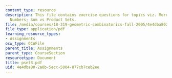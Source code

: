 ```yaml
---
content_type: resource
description: This file contains exercise questions for topics viz. More on Crossing
  Numbers; Sum vs Product Sets.
file: /media/courses/18-319-geometric-combinatorics-fall-2005/4e4dba802a8b5ecc5004877cb7ceb2ee_pset3.pdf
file_type: application/pdf
learning_resource_types:
- Assignments
ocw_type: OCWFile
parent_title: Assignments
parent_type: CourseSection
resourcetype: Document
title: pset3.pdf
uid: 4e4dba80-2a8b-5ecc-5004-877cb7ceb2ee
---
```

